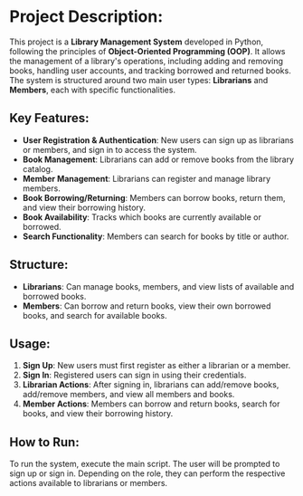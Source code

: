 # Project Description:
This project is a **Library Management System** developed in Python, following the principles of **Object-Oriented Programming (OOP)**. It allows the management of a library's operations, including adding and removing books, handling user accounts, and tracking borrowed and returned books. The system is structured around two main user types: **Librarians** and **Members**, each with specific functionalities.

## Key Features:
- **User Registration & Authentication**: New users can sign up as librarians or members, and sign in to access the system.
- **Book Management**: Librarians can add or remove books from the library catalog.
- **Member Management**: Librarians can register and manage library members.
- **Book Borrowing/Returning**: Members can borrow books, return them, and view their borrowing history.
- **Book Availability**: Tracks which books are currently available or borrowed.
- **Search Functionality**: Members can search for books by title or author.

## Structure:
- **Librarians**: Can manage books, members, and view lists of available and borrowed books.
- **Members**: Can borrow and return books, view their own borrowed books, and search for available books.

## Usage:
1. **Sign Up**: New users must first register as either a librarian or a member.
2. **Sign In**: Registered users can sign in using their credentials.
3. **Librarian Actions**: After signing in, librarians can add/remove books, add/remove members, and view all members and books.
4. **Member Actions**: Members can borrow and return books, search for books, and view their borrowing history.

## How to Run:
To run the system, execute the main script. The user will be prompted to sign up or sign in. Depending on the role, they can perform the respective actions available to librarians or members.
